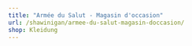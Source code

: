 ```yaml
---
title: "Armée du Salut - Magasin d'occasion"
url: /shawinigan/armee-du-salut-magasin-doccasion/
shop: Kleidung
---
```

